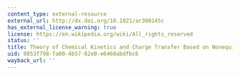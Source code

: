 ```yaml
---
content_type: external-resource
external_url: http://dx.doi.org/10.1021/ar300145c
has_external_license_warning: true
license: https://en.wikipedia.org/wiki/All_rights_reserved
status: ''
title: Theory of Chemical Kinetics and Charge Transfer Based on Nonequilibrium Thermodynamics
uid: 0853f798-fa00-4b57-82e0-e6460abdfbc6
wayback_url: ''
---
```

